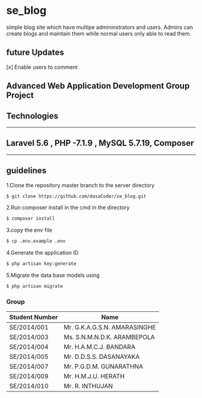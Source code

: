 # se_blog

simple blog site which have multipe admininstrators and users.
Admins can create blogs and maintain them while normal users only able to read them.

## future Updates
[x] Enable users to comment
## Advanced Web Application Development Group Project
## Technologies 
----
Laravel 5.6 , PHP -7.1.9 , MySQL 5.7.19, Composer
-----
----
## guidelines

1.Clone the repository master branch to the server directory
```sh
$ git clone https://github.com/dasaCoder/se_blog.git
```

2.Run composer install in the cmd in the directory 
```sh
$ composer install
```
3.copy the env file 
```sh
$ cp .env.example .env
```
4.Generate the application ID
```sh
$ php artisan key:generate
```
5.Migrate the data base models using
```sh
$ php artisan migrate
```

### Group


| Student Number  | Name | 
| ------ | ------ |
| SE/2014/001 | Mr. G.K.A.G.S.N. AMARASINGHE 
| SE/2014/003 | Ms. S.N.M.N.D.K. ARAMBEPOLA  
| SE/2014/004 | Mr. H.A.M.C.J. BANDARA  
| SE/2014/005 | Mr. D.D.S.S. DASANAYAKA  
| SE/2014/007 | Mr. P.G.D.M. GUNARATHNA  
| SE/2014/009 |Mr. H.M.J.U. HERATH  
| SE/2014/010 |Mr. R. INTHUJAN  
